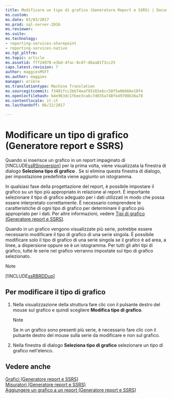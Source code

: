 ```yaml
---
title: Modificare un tipo di grafico (Generatore Report e SSRS) | Documenti Microsoft
ms.custom: 
ms.date: 03/03/2017
ms.prod: sql-server-2016
ms.reviewer: 
ms.suite: 
ms.technology:
- reporting-services-sharepoint
- reporting-services-native
ms.tgt_pltfrm: 
ms.topic: article
ms.assetid: fff24978-e3bd-4fac-8cd7-d6aa81f3cc25
caps.latest.revision: 7
author: maggiesMSFT
ms.author: maggies
manager: erikre
ms.translationtype: Machine Translation
ms.sourcegitcommit: f3481fcc2bb74eaf93182e6cc58f5a06666e10f4
ms.openlocfilehash: b4e963dc1fbee3ca6c7d035a748fe49708b36a78
ms.contentlocale: it-it
ms.lasthandoff: 06/22/2017

---
```

# <a name="change-a-chart-type-report-builder-and-ssrs"></a>Modificare un tipo di grafico (Generatore report e SSRS)
Quando si inserisce un grafico in un report impaginato di [!INCLUDE[ssRSnoversion](../../includes/ssrsnoversion-md.md)] per la prima volta, viene visualizzata la finestra di dialogo **Seleziona tipo di grafico** . Se si elimina questa finestra di dialogo, per impostazione predefinita viene aggiunto un istogramma.  
  
 In qualsiasi fase della progettazione del report, è possibile impostare il grafico su un tipo più appropriato in relazione al report. È importante selezionare il tipo di grafico adeguato per i dati utilizzati in modo che possa essere interpretato correttamente. È necessario comprendere le caratteristiche di ogni tipo di grafico per determinare il grafico più appropriato per i dati. Per altre informazioni, vedere [Tipi di grafico &#40;Generatore report e SSRS&#41;](../../reporting-services/report-design/chart-types-report-builder-and-ssrs.md).  
  
 Quando in un grafico vengono visualizzate più serie, potrebbe essere necessario modificare il tipo di grafico di una serie singola. È possibile modificare solo il tipo di grafico di una serie singola se il grafico è ad area, a linee, a dispersione oppure se è un istogramma. Per tutti gli altri tipi di grafico, tutte le serie nel grafico verranno impostate sul tipo di grafico selezionato.  
  
> [!NOTE]  
>  [!INCLUDE[ssRBRDDup](../../includes/ssrbrddup-md.md)]  
  
## <a name="to-change-the-chart-type"></a>Per modificare il tipo di grafico  
  
1.  Nella visualizzazione della struttura fare clic con il pulsante destro del mouse sul grafico e quindi scegliere **Modifica tipo di grafico**.  
  
    > [!NOTE]  
    >  Se in un grafico sono presenti più serie, è necessario fare clic con il pulsante destro del mouse sulla serie da modificare e non sul grafico.  
  
2.  Nella finestra di dialogo **Seleziona tipo di grafico** selezionare un tipo di grafico nell'elenco.  
  
## <a name="see-also"></a>Vedere anche  
 [Grafici &#40;Generatore report e SSRS&#41;](../../reporting-services/report-design/charts-report-builder-and-ssrs.md)   
 [Misuratori &#40;Generatore report e SSRS&#41;](../../reporting-services/report-design/gauges-report-builder-and-ssrs.md)   
 [Aggiungere un grafico a un report &#40;Generatore report e SSRS&#41;](../../reporting-services/report-design/add-a-chart-to-a-report-report-builder-and-ssrs.md)  
  
  
